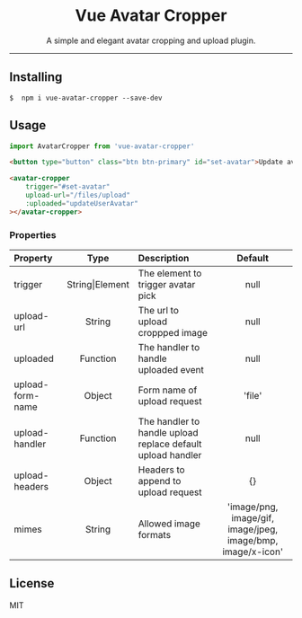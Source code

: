 <h1 align="center">Vue Avatar Cropper</h1>

<p align="center">A simple and elegant avatar cropping and upload plugin.</p>

---

## Installing

```shell
$  npm i vue-avatar-cropper --save-dev
```

## Usage

```js
import AvatarCropper from 'vue-avatar-cropper'
```

```html
<button type="button" class="btn btn-primary" id="set-avatar">Update avatar</button>

<avatar-cropper
    trigger="#set-avatar"
    upload-url="/files/upload"
    :uploaded="updateUserAvatar"
></avatar-cropper>
```

### Properties

| Property | Type | Description | Default |
| :------ | :------: | :------ | :------: |
| trigger | String\|Element | The element to trigger avatar pick | null |
| upload-url | String | The url to upload croppped image | null |
| uploaded | Function | The handler to handle uploaded event | null |
| upload-form-name | Object | Form name of upload request | 'file' |
| upload-handler | Function | The handler to handle upload replace default upload handler | null |
| upload-headers | Object | Headers to append to upload request | {} |
| mimes | String | Allowed image formats | 'image/png, image/gif, image/jpeg, image/bmp, image/x-icon' |

## License

MIT
